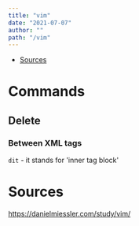 ```yaml
---
title: "vim"
date: "2021-07-07"
author: ""
path: "/vim"
---
```

- [Sources](#sources)

# Commands

## Delete

### Between XML tags
`dit` - it stands for 'inner tag block'
# Sources

https://danielmiessler.com/study/vim/